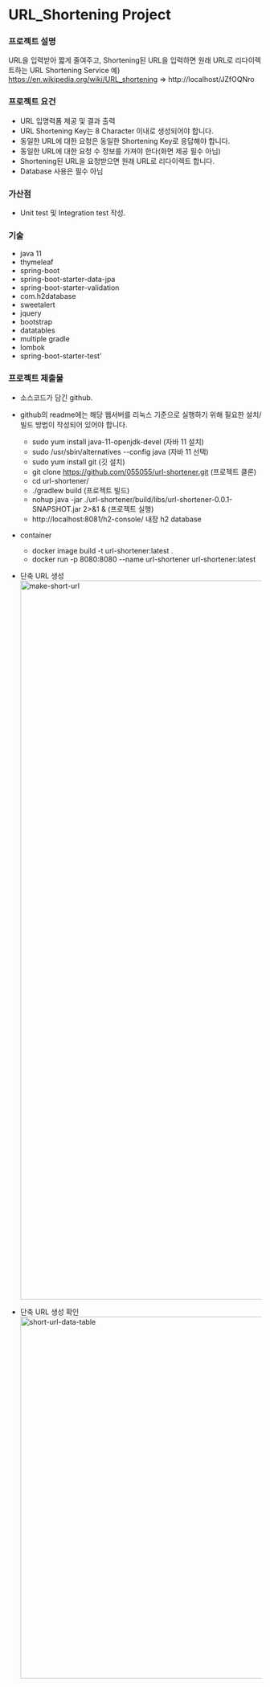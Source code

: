 # URL_Shortening Project

### 프로젝트 설명
URL을 입력받아 짧게 줄여주고, Shortening된 URL을 입력하면 원래 URL로 리다이렉트하는 URL Shortening Service
예) https://en.wikipedia.org/wiki/URL_shortening => http://localhost/JZfOQNro


### 프로젝트 요건

+ URL 입명력폼 제공 및 결과 출력
+ URL Shortening Key는 8 Character 이내로 생성되어야 합니다.
+ 동일한 URL에 대한 요청은 동일한 Shortening Key로 응답해야 합니다.
+ 동일한 URL에 대한 요청 수 정보를 가져야 한다(화면 제공 필수 아님)
+ Shortening된 URL을 요청받으면 원래 URL로 리다이렉트 합니다.
+ Database 사용은 필수 아님


### 가산점

+ Unit test 및 Integration test 작성.

### 기술 
+ java 11
+ thymeleaf
+ spring-boot
+ spring-boot-starter-data-jpa
+ spring-boot-starter-validation
+ com.h2database
+ sweetalert
+ jquery
+ bootstrap  
+ datatables
+ multiple gradle
+ lombok
+ spring-boot-starter-test'


### 프로젝트 제출물

+ 소스코드가 담긴 github.
+ github의 readme에는 해당 웹서버를 리눅스 기준으로 실행하기 위해 필요한 설치/빌드 방법이 작성되어 있어야 합니다.
    + sudo yum install java-11-openjdk-devel  (자바 11 설치)
    + sudo /usr/sbin/alternatives --config java (자바 11 선택)
    + sudo yum install git (깃 설치)
    + git clone https://github.com/055055/url-shortener.git (프로젝트 클론)
    + cd url-shortener/
    + ./gradlew build (프로젝트 빌드)
    +  nohup java -jar ./url-shortener/build/libs/url-shortener-0.0.1-SNAPSHOT.jar 2>&1 &    (프로젝트 실행)
    + http://localhost:8081/h2-console/  내장 h2 database

+ container
  + docker image build -t url-shortener:latest .
  + docker run -p 8080:8080 --name url-shortener url-shortener:latest

+ 단축 URL 생성
  <img width="1432" alt="make-short-url" src="https://user-images.githubusercontent.com/42599161/114569612-1aa30300-9cb0-11eb-82e2-0953ab7f5356.png">


+ 단축 URL 생성 확인
  <img width="721" alt="short-url-data-table" src="https://user-images.githubusercontent.com/42599161/114569751-33abb400-9cb0-11eb-9aeb-e5f16b7bd972.png">








